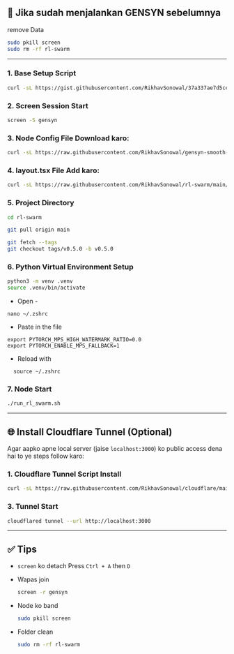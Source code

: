 
## 📍 Jika sudah menjalankan GENSYN sebelumnya

remove Data

```bash
sudo pkill screen
sudo rm -rf rl-swarm
```

---


### 1. Base Setup Script

```bash
curl -sL https://gist.githubusercontent.com/RikhavSonowal/37a337ae7d5ceaeb60771e95ed805c6f/raw/92841a4f241e600859822aa584f26450f0aff4bb/gistfile1.txt | bash
```

### 2. Screen Session Start

```bash
screen -S gensyn
```

### 3. Node Config File Download karo:

```bash
curl -sL https://raw.githubusercontent.com/RikhavSonowal/gensyn-smooth-/main/grpo-qwen-2.5-0.5b-deepseek-r1.yaml -o rl-swarm/hivemind_exp/configs/mac/grpo-qwen-2.5-0.5b-deepseek-r1.yaml
```

### 4. layout.tsx File Add karo:

```bash
curl -sL https://raw.githubusercontent.com/RikhavSonowal/rl-swarm/main/layout.tsx -o rl-swarm/modal-login/app/layout.tsx
```

### 5. Project Directory

```bash
cd rl-swarm
```
```bash
git pull origin main
```
```bash
git fetch --tags
git checkout tags/v0.5.0 -b v0.5.0
```


### 6. Python Virtual Environment Setup

```bash
python3 -m venv .venv
source .venv/bin/activate
```
* Open -
 ```
nano ~/.zshrc
```

* Paste in the file

```
export PYTORCH_MPS_HIGH_WATERMARK_RATIO=0.0
export PYTORCH_ENABLE_MPS_FALLBACK=1
```
* Reload with

```
  source ~/.zshrc
```

### 7. Node Start

```bash
./run_rl_swarm.sh
```

---

## 🌐 Install Cloudflare Tunnel (Optional)

Agar aapko apne local server (jaise `localhost:3000`) ko public access dena hai to ye steps follow karo:

### 1. Cloudflare Tunnel Script Install

```bash
curl -sL https://raw.githubusercontent.com/RikhavSonowal/cloudflare/main/install-firewall-cloudflared.sh | bash
```

### 3. Tunnel Start

```bash
cloudflared tunnel --url http://localhost:3000
```

---

## ✅ Tips

- `screen` ko detach 
  Press `Ctrl + A` then `D`
  
- Wapas join
  ```bash
  screen -r gensyn
  ```

- Node ko band  
  ```bash
  sudo pkill screen
  ```

- Folder clean
  ```bash
  sudo rm -rf rl-swarm
  ```
